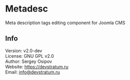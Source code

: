 # Metadesc

Meta description tags editing component for Joomla CMS

## Info

Version: v2.0-dev  
License: GNU GPL v2.0  
Author: Sergey Osipov  
Website: https://devstratum.ru  
Email: info@devstratum.ru